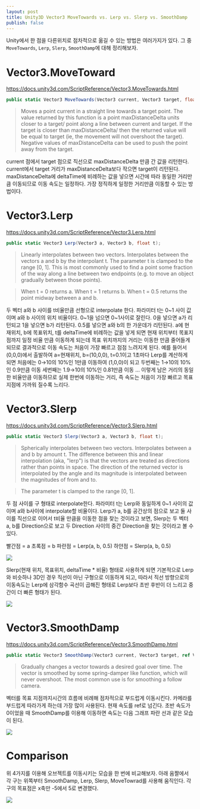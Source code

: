 ```yaml
---
layout: post
title: Unity3D Vector3 MoveTowards vs. Lerp vs. Slerp vs. SmoothDamp
publish: false
---
```

Unity에서 한 점을 다른위치로 점차적으로 옮길 수 있는 방법은 여러가지가 있다. 그 중 `MoveTowards`, `Lerp`, `Slerp`, `SmoothDamp`에 대해 정리해보자.


# Vector3.MoveToward
https://docs.unity3d.com/ScriptReference/Vector3.MoveTowards.html

```cs
public static Vector3 MoveTowards(Vector3 current, Vector3 target, float maxDistanceDelta);
```

> Moves a point current in a straight line towards a target point.
The value returned by this function is a point maxDistanceDelta units closer to a target/ point along a line between current and target. If the target is closer than maxDistanceDelta/ then the returned value will be equal to target (ie, the movement will not overshoot the target). Negative values of maxDistanceDelta can be used to push the point away from the target.


current 점에서 target 점으로 직선으로 maxDistanceDelta 만큼 간 값을 리턴한다.
current에서 target 거리가 maxDistanceDelta보다 작으면 target이 리턴된다.
maxDistanceDelta에 deltaTime에 비례하는 값을 넣으면 시간에 따라 동일한 거리만큼 이동되므로 이동 속도는 일정하다.
가장 정직하게 일정한 거리만큼 이동할 수 있는 방법이다.



# Vector3.Lerp
https://docs.unity3d.com/ScriptReference/Vector3.Lerp.html
```cs
public static Vector3 Lerp(Vector3 a, Vector3 b, float t);
```

> Linearly interpolates between two vectors.
Interpolates between the vectors a and b by the interpolant t. The parameter t is clamped to the range [0, 1]. This is most commonly used to find a point some fraction of the way along a line between two endpoints (e.g. to move an object gradually between those points).

> When t = 0 returns a. When t = 1 returns b. When t = 0.5 returns the point midway between a and b.


두 벡터 a와 b 사이를 t비율만큼 선형으로 interpolate 한다. 파라미터 t는 0~1 사이 값이며 a와 b 사이의 위치 비율이다. 0~1을 넘으면 0~1사이로 잘린다. 0을 넣으면 a가 리턴되고 1을 넣으면 b가 리턴된다. 0.5를 넣으면 a와 b의 한 가운데가 리턴된다.
a에 현재위치, b에 목표위치, t를 deltaTime에 비례하는 값을 넣게 되면 현재 위치부터 목표지점까지 일정 비율 만큼 이동하게 되는데 목표 위치까지의 거리는 이동한 만큼 줄어들게 되므로 결과적으로 이동 속도는 처음이 가장 빠르고 점점 느려지게 된다.
예를 들어서(0,0,0)에서 출발하여 a=현재위치, b=(10,0,0), t=0.1이고 1초마다 Lerp를 계산하게 되면
처음에는 0→10의 10%인 1만큼 이동하여 (1,0,0)이 되고
두번째는 1→10의 10%인 0.9만큼 이동
세번째는 1.9→10의 10%인 0.81만큼 이동
...
이렇게 남은 거리의 동일한 비율만큼 이동하므로 실제 한번에 이동하는 거리, 즉 속도는 처음이 가장 빠르고 목표지점에 가까워 질수록 느리다.


# Vector3.Slerp

https://docs.unity3d.com/ScriptReference/Vector3.Slerp.html
```cs
public static Vector3 Slerp(Vector3 a, Vector3 b, float t);
```

> Spherically interpolates between two vectors.
Interpolates between a and b by amount t. The difference between this and linear interpolation (aka, "lerp") is that the vectors are treated as directions rather than points in space. The direction of the returned vector is interpolated by the angle and its magnitude is interpolated between the magnitudes of from and to.

> The parameter t is clamped to the range [0, 1].


두 점 사이를 구 형태로 interpolate한다. 파라미터 t는 Lerp와 동일하게 0~1 사이의 값이며 a와 b사이에 interpolate할 비율이다. Lerp가 a, b를 공간상의 점으로 보고 둘 사이를 직선으로 이어서 t비율 만큼을 이동한 점을 찾는 것이라고 보면, Slerp는 두 벡터 a, b를 Direction으로 보고 두 Direction 사이의 중간 Direction을 찾는 것이라고 볼 수 있다. 

빨간점 = a
초록점 = b
파란점 = Lerp(a, b, 0.5)
하얀점 = Slerp(a, b, 0.5)

![](http://upload-images.jianshu.io/upload_images/289095-de2dda14c1f63776.png?imageMogr2/auto-orient/strip%7CimageView2/2/w/1240)


Slerp(현재 위치, 목표위치, deltaTime * 비율) 형태로 사용하게 되면 기본적으로 Lerp와 비슷하나 3D인 경우 직선이 아닌 구형으로 이동하게 되고, 따라서 직선 방향으로의 이동속도는 Lerp에 삼각함수 곡선이 곱해진 형태로  Lerp보다 초반 후반이 더 느리고 중간이 더 빠른 형태가 된다.

![](http://www.faustofonseca.com/wp-content/uploads/chart.png)


# Vector3.SmoothDamp
https://docs.unity3d.com/ScriptReference/Vector3.SmoothDamp.html
```cs
public static Vector3 SmoothDamp(Vector3 current, Vector3 target, ref Vector3 currentVelocity, float smoothTime, float maxSpeed = Mathf.Infinity, float deltaTime = Time.deltaTime);
```

> Gradually changes a vector towards a desired goal over time.
The vector is smoothed by some spring-damper like function, which will never overshoot. The most common use is for smoothing a follow camera.


벡터를 목표 지점까지시간의 흐름에 비례해 점차적으로 부드럽게 이동시킨다. 카메라를 부드럽게 따라가게 하는데 가장 많이 사용된다. 현재 속도를 ref로 넘긴다. 초반 속도가 0이었을 때 SmoothDamp를 이용해 이동하면 속도는 다음 그래프 파란 선과 같은 모습이 된다.

![](https://i1.wp.com/devblog.aliasinggames.com/wp-content/uploads/2016/03/smoothDamp.png)




# Comparison

위 4가지를 이용해 오브젝트를 이동시키는 모습을 한 번에 비교해보자.
아래 움짤에서 각 구는 위쪽부터 SmoothDamp, Lerp, Slerp, MoveTowrad를 사용해 움직인다.
각 구의 목표점은 x축만 -5에서 5로 변경했다.

![](http://i.imgur.com/FeKRE1c.gif)

